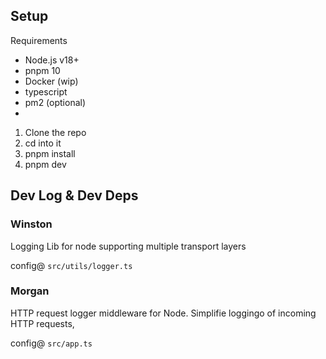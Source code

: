 ## Setup

Requirements

- Node.js v18+
- pnpm 10
- Docker (wip)
- typescript
- pm2 (optional)
-

1. Clone the repo
2. cd into it
3. pnpm install
4. pnpm dev

## Dev Log & Dev Deps

### Winston

Logging Lib for node supporting multiple transport layers

config@
`src/utils/logger.ts`

### Morgan

HTTP request logger middleware for Node.
Simplifie loggingo of incoming HTTP requests,

config@
`src/app.ts`
